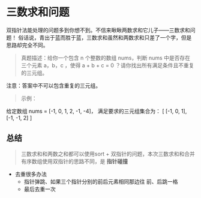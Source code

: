 # 三数求和问题

双指针法能处理的问题多到你想不到。不信来瞅瞅两数求和它儿子——三数求和问题！
俗话说，青出于蓝而胜于蓝，三数求和虽然和两数求和只差了一个字，但是思路却完全不同。

> 真题描述：给你一个包含 n 个整数的数组 nums，判断 nums 中是否存在三个元素 a，b，c ，使得 a + b + c = 0 ？请你找出所有满足条件且不重复的三元组。

注意：答案中不可以包含重复的三元组。

> 示例：

给定数组 nums = [-1, 0, 1, 2, -1, -4]， 满足要求的三元组集合为： [ [-1, 0, 1], [-1, -1, 2] ]

## 总结
> 三数求和和两数之和都可以使用sort + 双指针的问题，本次三数求和和合并有序数组使用双指针的思路不同，是 **指针碰撞**

- 去重很多办法
  - 指针弹跳、如果三个指针分别的前后元素相同那边往 前、后跳一格
  - 最后去重一次
